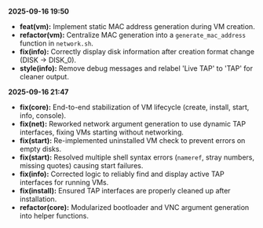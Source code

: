 **2025-09-16 19:50**
- **feat(vm):** Implement static MAC address generation during VM creation.
- **refactor(vm):** Centralize MAC generation into a `generate_mac_address` function in `network.sh`.
- **fix(info):** Correctly display disk information after creation format change (DISK -> DISK_0).
- **style(info):** Remove debug messages and relabel 'Live TAP' to 'TAP' for cleaner output.

**2025-09-16 21:47**
- **fix(core):** End-to-end stabilization of VM lifecycle (create, install, start, info, console).
- **fix(net):** Reworked network argument generation to use dynamic TAP interfaces, fixing VMs starting without networking.
- **fix(start):** Re-implemented uninstalled VM check to prevent errors on empty disks.
- **fix(start):** Resolved multiple shell syntax errors (`nameref`, stray numbers, missing quotes) causing start failures.
- **fix(info):** Corrected logic to reliably find and display active TAP interfaces for running VMs.
- **fix(install):** Ensured TAP interfaces are properly cleaned up after installation.
- **refactor(core):** Modularized bootloader and VNC argument generation into helper functions.